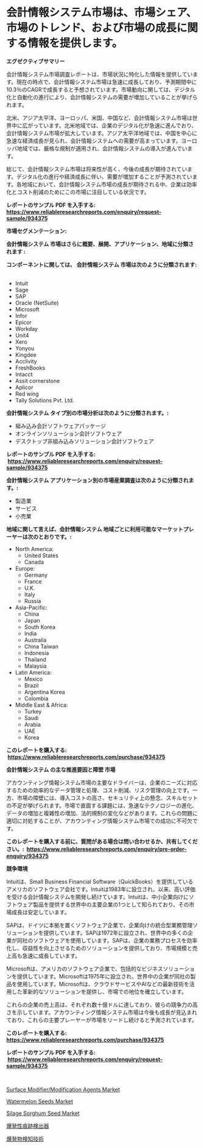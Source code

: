 <p><h1>会計情報システム市場は、市場シェア、市場のトレンド、および市場の成長に関する情報を提供します。</h1></p><p><strong>エグゼクティブサマリー</strong></p>
<p><p>会計情報システム市場調査レポートは、市場状況に特化した情報を提供しています。現在の時点で、会計情報システム市場は急速に成長しており、予測期間中に10.3％のCAGRで成長すると予想されています。市場動向に関しては、デジタル化と自動化の進行により、会計情報システムの需要が増加していることが挙げられます。</p><p>北米、アジア太平洋、ヨーロッパ、米国、中国など、会計情報システム市場は世界中に広がっています。北米地域では、企業のデジタル化が急速に進んでおり、会計情報システム市場が拡大しています。アジア太平洋地域では、中国を中心に急速な経済成長が見られ、会計情報システムへの需要が高まっています。ヨーロッパ地域では、厳格な規制が適用され、会計情報システムの導入が進んでいます。</p><p>総じて、会計情報システム市場は将来性が高く、今後の成長が期待されています。デジタル化の進行や経済成長に伴い、需要が増加することが予測されています。各地域において、会計情報システム市場の成長が期待される中、企業は効率化とコスト削減のためにこの市場に注目している状況です。</p></p>
<p><strong>レポートのサンプル PDF を入手する: <a href="https://www.reliableresearchreports.com/enquiry/request-sample/934375">https://www.reliableresearchreports.com/enquiry/request-sample/934375</a></strong></p>
<p><strong>市場セグメンテーション:</strong></p>
<p><strong> 会計情報システム 市場はさらに概要、展開、アプリケーション、地域に分類されます :</strong></p>
<p><strong>コンポーネントに関しては、 会計情報システム 市場は次のように分類されます: &nbsp;</strong></p>
<p><ul><li>Intuit</li><li>Sage</li><li>SAP</li><li>Oracle (NetSuite)</li><li>Microsoft</li><li>Infor</li><li>Epicor</li><li>Workday</li><li>Unit4</li><li>Xero</li><li>Yonyou</li><li>Kingdee</li><li>Acclivity</li><li>FreshBooks</li><li>Intacct</li><li>Assit cornerstone</li><li>Aplicor</li><li>Red wing</li><li>Tally Solutions Pvt. Ltd.</li></ul></p>
<p><strong> 会計情報システム タイプ別の市場分析は次のように分類されます。:</strong></p>
<p><ul><li>組み込み会計ソフトウェアパッケージ</li><li>オンラインソリューション会計ソフトウェア</li><li>デスクトップ非組み込みソリューション会計ソフトウェア</li></ul></p>
<p><strong>レポートのサンプル PDF を入手する: &nbsp;<a href="https://www.reliableresearchreports.com/enquiry/request-sample/934375">https://www.reliableresearchreports.com/enquiry/request-sample/934375</a></strong></p>
<p><strong> 会計情報システム アプリケーション別の市場産業調査は次のように分類されます。:</strong></p>
<p><ul><li>製造業</li><li>サービス</li><li>小売業</li></ul></p>
<p><strong>地域に関して言えば、会計情報システム 地域ごとに利用可能なマーケットプレーヤーは次のとおりです。:</strong></p>
<p><ul>
    <li>
        North America:
        <ul>
            <li>United States</li>
            <li>Canada</li>
        </ul>
    </li>
    <li>
        Europe:
        <ul>
            <li>Germany</li>
            <li>France</li>
            <li>U.K.</li>
            <li>Italy</li>
            <li>Russia</li>
        </ul>
    </li>
    <li>
        Asia-Pacific:
        <ul>
            <li>China</li>
            <li>Japan</li>
            <li>South Korea</li>
            <li>India</li>
            <li>Australia</li>
            <li>China Taiwan</li>
            <li>Indonesia</li>
            <li>Thailand</li>
            <li>Malaysia</li>
        </ul>
    </li>
    <li>
        Latin America:
        <ul>
            <li>Mexico</li>
            <li>Brazil</li>
            <li>Argentina Korea</li>
            <li>Colombia</li>
        </ul>
    </li>
    <li>
        Middle East & Africa:
        <ul>
            <li>Turkey</li>
            <li>Saudi</li>
            <li>Arabia</li>
            <li>UAE</li>
            <li>Korea</li>
        </ul>
    </li>
    </ul></p>
<p><strong>このレポートを購入する: &nbsp;<a href="https://www.reliableresearchreports.com/purchase/934375">https://www.reliableresearchreports.com/purchase/934375</a></strong></p>
<p><strong>会計情報システム の主な推進要因と障壁 市場</strong></p>
<p><p>アカウンティング情報システム市場の主要なドライバーは、企業のニーズに対応するための効率的なデータ管理と処理、コスト削減、リスク管理の向上です。一方、市場の障壁には、導入コストの高さ、セキュリティ上の懸念、スキルセットの不足が挙げられます。市場で直面する課題には、急速なテクノロジーの進化、データの増加と複雑性の増加、法的規制の変化などがあります。これらの問題に適切に対処することが、アカウンティング情報システム市場での成功に不可欠です。</p></p>
<p><strong>このレポートを購入する前に、質問がある場合は問い合わせるか、共有してください。:&nbsp; <a href="https://www.reliableresearchreports.com/enquiry/pre-order-enquiry/934375">https://www.reliableresearchreports.com/enquiry/pre-order-enquiry/934375</a></strong></p>
<p><strong>競争環境</strong></p>
<p><p>Intuitは、Small Business Financial Software（QuickBooks）を提供しているアメリカのソフトウェア会社です。Intuitは1983年に設立され、以来、高い評価を受ける会計情報システムを開発し続けています。Intuitは、中小企業向けにソフトウェア製品を提供する世界中の主要企業の1つとして知られており、その市場成長は安定しています。</p><p>SAPは、ドイツに本拠を置くソフトウェア企業で、企業向けの統合型業務管理ソリューションを提供しています。SAPは1972年に設立され、世界中の多くの企業が同社のソフトウェアを使用しています。SAPは、企業の業務プロセスを効率化し、収益性を向上させるためのソリューションを提供しており、市場規模と売上高も急速に成長しています。</p><p>Microsoftは、アメリカのソフトウェア企業で、包括的なビジネスソリューションを提供しています。Microsoftは1975年に設立され、世界中の企業が同社の製品を使用しています。Microsoftは、クラウドサービスやAIなどの最新技術を活用した革新的なソリューションを提供し、市場での地位を確立しています。</p><p>これらの企業の売上高は、それぞれ数十億ドルに達しており、彼らの競争力の高さを示しています。アカウンティング情報システム市場は今後も成長が見込まれており、これらの主要プレーヤーが市場をリードし続けると予測されています。</p></p>
<p><strong>このレポートを購入する: &nbsp; <a href="https://www.reliableresearchreports.com/purchase/934375">https://www.reliableresearchreports.com/purchase/934375</a></strong></p>
<p><strong>レポートのサンプル PDF を入手する: &nbsp;<a href="https://www.reliableresearchreports.com/enquiry/request-sample/934375">https://www.reliableresearchreports.com/enquiry/request-sample/934375</a></strong><strong></strong></p>
<p>&nbsp;</p>
<p><p><a href="https://lydian-appliance-61d.notion.site/Surface-Modifier-Modification-Agents-Market-Insights-Market-Players-and-Forecast-Till-2031-56049ff7188b48a78cf36fc686fcccfd">Surface Modifier/Modification Agents Market</a></p><p><a href="https://view.publitas.com/reportprime-1/watermelon-seeds-market-size-market-trends-and-growth-outlook-forecasted-for-period-from-2024-to-2031/">Watermelon Seeds Market</a></p><p><a href="https://github.com/jhcraigie/Market-Research-Report-List-2/blob/main/silage-sorghum-seed-market.md">Silage Sorghum Seed Market</a></p><p><a href="https://medium.com/@danilocardozo_82/%E7%88%86%E7%99%BA%E7%89%A9%E3%83%88%E3%83%AC%E3%83%BC%E3%82%B9%E6%A4%9C%E5%87%BA%E5%99%A8%E5%B8%82%E5%A0%B4%E3%81%AE%E3%82%A4%E3%83%B3%E3%82%B5%E3%82%A4%E3%83%88-%E5%B8%82%E5%A0%B4%E5%8B%95%E5%90%91-%E6%88%90%E9%95%B7-2024%E5%B9%B4%E3%81%8B%E3%82%892031%E5%B9%B4%E3%81%BE%E3%81%A7%E3%81%AE%E4%BA%88%E6%B8%AC-f7b07f6b36f6">爆発性痕跡検出器</a></p><p><a href="https://medium.com/@danilocardozo_82/%E7%88%86%E7%99%BA%E7%89%A9%E6%A4%9C%E7%9F%A5%E6%8A%80%E8%A1%93%E5%B8%82%E5%A0%B4%E3%81%AE%E5%88%86%E6%9E%90%E3%81%8A%E3%82%88%E3%81%B32024%E5%B9%B4%E3%81%8B%E3%82%892031%E5%B9%B4%E3%81%BE%E3%81%A7%E3%81%AE%E6%9C%9F%E9%96%93%E3%81%AB%E4%BA%88%E6%B8%AC%E3%81%95%E3%82%8C%E3%82%8B%E8%A6%8F%E6%A8%A1-d2c5c47834c3">爆発物検知技術</a></p></p>